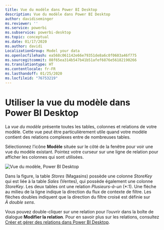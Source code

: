 ```yaml
---
title: Vue du modèle dans Power BI Desktop
description: Vue du modèle dans Power BI Desktop
author: davidiseminger
ms.reviewer: ''
ms.service: powerbi
ms.subservice: powerbi-desktop
ms.topic: conceptual
ms.date: 01/17/2020
ms.author: davidi
LocalizationGroup: Model your data
ms.openlocfilehash: ea568c061142e66e79351de8a6c0f0603a46f775
ms.sourcegitcommit: 08f65ea314b547b41b51afef6876e56182190266
ms.translationtype: HT
ms.contentlocale: fr-FR
ms.lasthandoff: 01/25/2020
ms.locfileid: "76753219"
---
```

# <a name="work-with-model-view-in-power-bi-desktop"></a>Utiliser la vue du modèle dans Power BI Desktop

La *vue du modèle* présente toutes les tables, colonnes et relations de votre modèle. Cette vue peut être particulièrement utile quand votre modèle contient des relations complexes entre de nombreuses tables.

Sélectionnez l’icône **Modèle** située sur le côté de la fenêtre pour voir une vue du modèle existant. Pointez votre curseur sur une ligne de relation pour afficher les colonnes qui sont utilisées.

![Vue du modèle, Power BI Desktop](media/desktop-relationship-view/model-view-full-screen.png)

Dans la figure, la table *Stores* (Magasins) possède une colonne *StoreKey* qui est liée à la table *Sales* (Ventes), qui possède également une colonne *StoreKey*. Les deux tables ont une relation *Plusieurs-à-un* (\*:1). Une flèche au milieu de la ligne indique la direction du flux de contexte de filtre. Les flèches doubles indiquent que la direction du filtre croisé est définie sur *À double sens*.

Vous pouvez double-cliquer sur une relation pour l’ouvrir dans la boîte de dialogue **Modifier la relation**. Pour en savoir plus sur les relations, consultez [Créer et gérer des relations dans Power BI Desktop](desktop-create-and-manage-relationships.md).
